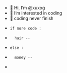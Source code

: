 - 👋 Hi, I’m @xuxog
- 👀 I’m interested in coding 
- 👀 coding never finish
-     if more code :
-       hair --
-     else :
-       money -- 
- 

<!---
xuxog/xuxog is a ✨ special ✨ repository because its `README.md` (this file) appears on your GitHub profile.
You can click the Preview link to take a look at your changes.
--->
